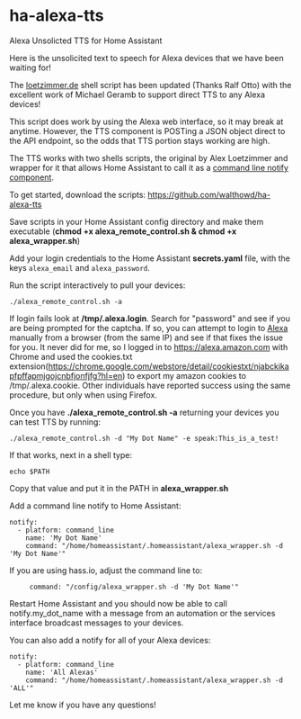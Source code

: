 # ha-alexa-tts
Alexa Unsolicted TTS for Home Assistant

Here is the unsolicited text to speech for Alexa devices that we have been waiting for!

The [loetzimmer.de](https://loetzimmer.de/patches/alexa_remote_control.sh) shell script has been updated (Thanks Ralf Otto) with the excellent work of Michael Geramb to support direct TTS to any Alexa devices!

This script does work by using the Alexa web interface, so it may break at anytime. However, the TTS component is POSTing a JSON object direct to the API endpoint, so the odds that TTS portion stays working are high.

The TTS works with two shells scripts, the original by Alex Loetzimmer and wrapper for it that allows Home Assistant to call it as a [command line notify component](https://www.home-assistant.io/components/notify.command_line/).

To get started, download the scripts:
https://github.com/walthowd/ha-alexa-tts

Save scripts in your Home Assistant config directory and make them executable (**chmod +x alexa_remote_control.sh & chmod +x alexa_wrapper.sh**)

Add your login credentials to the Home Assistant **secrets.yaml** file, with
the keys `alexa_email` and `alexa_password`.

Run the script interactively to pull your devices:

    ./alexa_remote_control.sh -a

 If login fails look at **/tmp/.alexa.login**. Search for "password" and see if you are being prompted for the captcha. If so, you can attempt to login to [Alexa](https://alexa.amazon.com) manually from a browser (from the same IP) and see if that fixes the issue for you. It never did for me, so I logged in to https://alexa.amazon.com with Chrome and used the cookies.txt extension(https://chrome.google.com/webstore/detail/cookiestxt/njabckikapfpffapmjgojcnbfjonfjfg?hl=en) to export my amazon cookies to /tmp/.alexa.cookie. Other individuals have reported success using the same procedure, but only when using Firefox. 

Once you have **./alexa_remote_control.sh -a** returning your devices you can test TTS by running:

    ./alexa_remote_control.sh -d "My Dot Name" -e speak:This_is_a_test!

If that works, next in a shell type:

    echo $PATH

 Copy that value and put it in the PATH in **alexa_wrapper.sh**

Add a command line notify to Home Assistant:

    notify:
      - platform: command_line
        name: 'My Dot Name'
        command: "/home/homeassistant/.homeassistant/alexa_wrapper.sh -d 'My Dot Name'"

 If you are using hass.io, adjust the command line to:

         command: "/config/alexa_wrapper.sh -d 'My Dot Name'"

Restart Home Assistant and you should now be able to call notify.my_dot_name with a message from an automation or the services interface broadcast messages to your devices.

You can also add a notify for all of your Alexa devices:

    notify:
      - platform: command_line
        name: 'All Alexas'
        command: "/home/homeassistant/.homeassistant/alexa_wrapper.sh -d 'ALL'"

Let me know if you have any questions!
